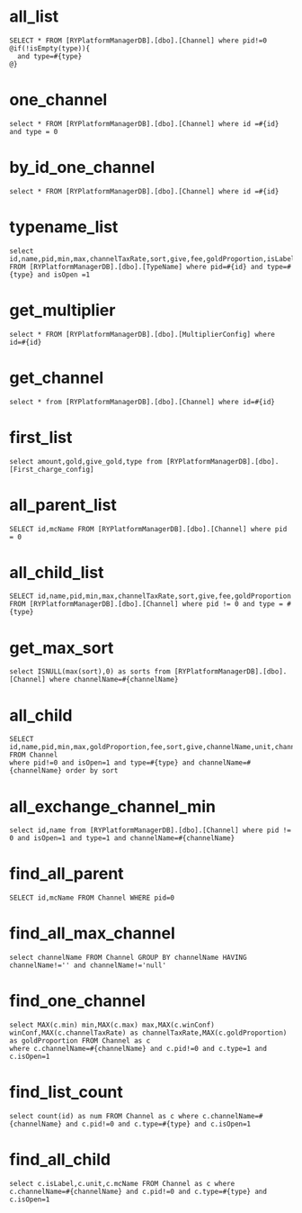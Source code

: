 all_list
===
    SELECT * FROM [RYPlatformManagerDB].[dbo].[Channel] where pid!=0
    @if(!isEmpty(type)){
	  and type=#{type}
	@}
one_channel
===
    select * FROM [RYPlatformManagerDB].[dbo].[Channel] where id =#{id} and type = 0
by_id_one_channel
===
    select * FROM [RYPlatformManagerDB].[dbo].[Channel] where id =#{id}

typename_list
===
    select id,name,pid,min,max,channelTaxRate,sort,give,fee,goldProportion,isLabel FROM [RYPlatformManagerDB].[dbo].[TypeName] where pid=#{id} and type=#{type} and isOpen =1

get_multiplier
===
    select * FROM [RYPlatformManagerDB].[dbo].[MultiplierConfig] where id=#{id}
get_channel
===
    select * from [RYPlatformManagerDB].[dbo].[Channel] where id=#{id}
first_list
===
    select amount,gold,give_gold,type from [RYPlatformManagerDB].[dbo].[First_charge_config]
all_parent_list
===
    SELECT id,mcName FROM [RYPlatformManagerDB].[dbo].[Channel] where pid = 0
all_child_list
===
    SELECT id,name,pid,min,max,channelTaxRate,sort,give,fee,goldProportion FROM [RYPlatformManagerDB].[dbo].[Channel] where pid != 0 and type = #{type}
get_max_sort
===
    select ISNULL(max(sort),0) as sorts from [RYPlatformManagerDB].[dbo].[Channel] where channelName=#{channelName}
all_child
===
    SELECT id,name,pid,min,max,goldProportion,fee,sort,give,channelName,unit,channelTaxRate,isLabel,winConf,mcName FROM Channel 
    where pid!=0 and isOpen=1 and type=#{type} and channelName=#{channelName} order by sort
all_exchange_channel_min
===
    select id,name from [RYPlatformManagerDB].[dbo].[Channel] where pid != 0 and isOpen=1 and type=1 and channelName=#{channelName}
find_all_parent
===
    SELECT id,mcName FROM Channel WHERE pid=0
find_all_max_channel
===
    select channelName FROM Channel GROUP BY channelName HAVING channelName!='' and channelName!='null'
find_one_channel
===
    select MAX(c.min) min,MAX(c.max) max,MAX(c.winConf) winConf,MAX(c.channelTaxRate) as channelTaxRate,MAX(c.goldProportion) as goldProportion FROM Channel as c 
    where c.channelName=#{channelName} and c.pid!=0 and c.type=1 and c.isOpen=1
find_list_count
===
    select count(id) as num FROM Channel as c where c.channelName=#{channelName} and c.pid!=0 and c.type=#{type} and c.isOpen=1
find_all_child
===
    select c.isLabel,c.unit,c.mcName FROM Channel as c where c.channelName=#{channelName} and c.pid!=0 and c.type=#{type} and c.isOpen=1
